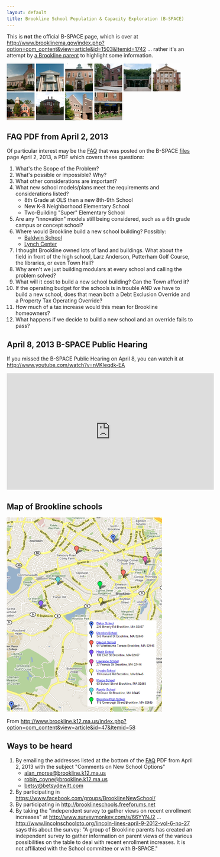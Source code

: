 ```yaml
---
layout: default
title: Brookline School Population & Capacity Exploration (B-SPACE) 
---
```

This is **not** the official B-SPACE page, which is over at http://www.brooklinema.gov/index.php?option=com_content&view=article&id=1503&Itemid=1742 ... rather it's an attempt by [a Brookline parent](http://thedurbins.com/phil/devo) to highlight some information.

<img src="./images/Baker-20_MET7874_75_75.jpg">
<img src="./images/BHS-3_MET7813_75_75.jpg">
<img src="./images/Devotion-23Brookline_Schools-7730_75_75.jpg">
<img src="./images/Driscoll-34Brookline_Schools-7702_75_75.jpg">
<img src="./images/Heath-57Brookline_Schools-7648-Edit_75_75.jpg">
<img src="./images/Lawrence-8Brookline_Schools-7767_75_75.jpg">
<img src="./images/Lincoln-17_MET7864.jpg">
<img src="./images/lynchcenter.jpg">
<img src="./images/Pierce-9_MET7835_75_75.jpg">
<img src="./images/Runkle_75_75.jpg">

## FAQ PDF from April 2, 2013

Of particular interest may be the [FAQ][] that was posted on the B-SPACE [files][] page April 2, 2013, a PDF which covers these questions: 

[files]: http://www.brooklinema.gov/index.php?option=com_docman&Itemid=1744

1. What's the Scope of the Problem?
2. What's possible or impossible? Why?
3. What other considerations are important?
4. What new school models/plans meet the requirements and considerations listed?
    - 8th Grade at OLS then a new 8th-9th School
    - New K-8 Neighborhood Elementary School
    - Two-Building "Super" Elementary School
5. Are any "innovation" models still being considered, such as a 6th grade campus or concept school?
6. Where would Brookline build a new school building? Possibly:
    - [Baldwin School](https://maps.google.com/maps?q=brookline+baldwin+school&hl=en&hq=brookline+baldwin+school&t=m&z=14&iwloc=A)
    - [Lynch Center](https://maps.google.com/maps?q=lynch+center&ll=42.336342,-71.113129&spn=0.034959,0.084543&fb=1&gl=us&hq=lynch+center&hnear=0x89e3652d0d3d311b:0x787cbf240162e8a0,Boston,+MA&cid=0,0,8939859993972233950&t=m&z=14&iwloc=A)
7. I thought Brookline owned lots of land and buildings. What about the field in front of the high school, Larz Anderson, Putterham Golf Course, the libraries, or even Town Hall?
8. Why aren't we just building modulars at every school and calling the problem solved?
9. What will it cost to build a new school building? Can the Town afford it?
10. If the operating budget for the schools is in trouble AND we have to build a new school, does that mean both a Debt Exclusion Override and a Property Tax Operating Override?
11. How much of a tax increase would this mean for Brookline homeowners?
12. What happens if we decide to build a new school and an override fails to pass?

[FAQ]: http://www.brooklinema.gov/index.php?option=com_docman&task=doc_download&gid=7695&Itemid=1744

## April 8, 2013 B-SPACE Public Hearing

If you missed the B-SPACE Public Hearing on April 8, you can watch it at http://www.youtube.com/watch?v=nVKleqdk-EA

<iframe width="560" height="315" src="http://www.youtube.com/embed/nVKleqdk-EA" frameborder="0" allowfullscreen></iframe>

## Map of Brookline schools

<img src="./images/map.png">

From http://www.brookline.k12.ma.us/index.php?option=com_content&view=article&id=47&Itemid=58

## Ways to be heard

1. By emailing the addresses listed at the bottom of the [FAQ][] PDF from April 2, 2013 with the subject "Comments on New School Options"
    - alan_morse@brookline.k12.ma.us
    - robin_coyne@brookline.k12.ma.us
    - betsy@betsydewitt.com
2. By participating in https://www.facebook.com/groups/BrooklineNewSchool/
3. By participating in http://brooklineschools.freeforums.net
4. By taking the "independent survey to gather views on recent enrollment increases" at http://www.surveymonkey.com/s/66YYNJ2 ... http://www.lincolnschoolpto.org/lincoln-lines-april-9-2012-vol-6-no-27 says this about the survey: "A group of Brookline parents has created an independent survey to gather information on parent views of the various possibilities on the table to deal with recent enrollment increases. It is not affiliated with the School committee or with B-SPACE."


